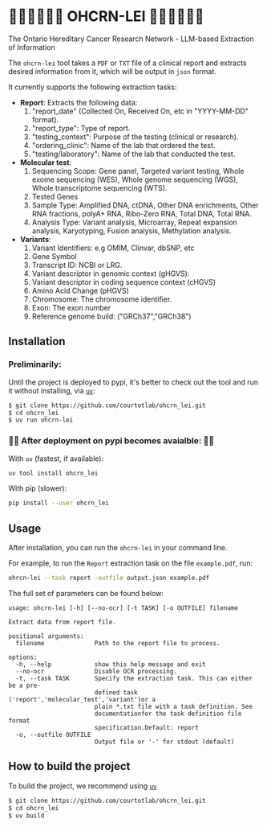 # 🌺🌺🌺🌺🌺🌺 OHCRN-LEI 🌺🌺🌺🌺🌺🌺 
The Ontario Hereditary Cancer Research Network - LLM-based Extraction of Information

The `ohcrn-lei` tool takes a `PDF` or `TXT` file of a clinical report and extracts desired information from it, which will be output in `json` format. 

It currently supports the following extraction tasks:
  * **Report**: Extracts the following data:
    1. "report_date" (Collected On, Received On, etc in "YYYY-MM-DD" format).
    2. "report_type": Type of report.
    3. "testing_context": Purpose of the testing (clinical or research).
    4. "ordering_clinic": Name of the lab that ordered the test. 
    5. "testing/laboratory": Name of the lab that conducted the test.
  * **Molecular test**: 
    1. Sequencing Scope: Gene panel, Targeted variant testing, Whole exome sequencing (WES), Whole genome sequencing (WGS), Whole transcriptome sequencing (WTS).
    2. Tested Genes
    3. Sample Type: Amplified DNA, ctDNA, Other DNA enrichments, Other RNA fractions, polyA+ RNA, Ribo-Zero RNA, Total DNA, Total RNA.
    4. Analysis Type: Variant analysis, Microarray, Repeat expansion analysis, Karyotyping, Fusion analysis, Methylation analysis.
  * **Variants**:
    1. Variant Identifiers: e.g OMIM, Clinvar, dbSNP, etc
    2. Gene Symbol
    3. Transcript ID: NCBI or LRG.
    4. Variant descriptor in genomic context (gHGVS):
    5. Variant descriptor in coding sequence context (cHGVS)
    6. Amino Acid Change (pHGVS)
    7. Chromosome: The chromosome identifier.
    8. Exon: The exon number
    9. Reference genome build: ("GRCh37","GRCh38")


## Installation
### Preliminarily: ###
Until the project is deployed to pypi, it's better to check out the tool and run it without installing, via [`uv`](https://docs.astral.sh/uv/#installation):
```bash
$ git clone https://github.com/courtotlab/ohcrn_lei.git
$ cd ohcrn_lei
$ uv run ohcrn-lei
```
### 🚧🚧 After deployment on pypi becomes avaialble: 🚧🚧

With `uv` (fastest, if available):
```bash
uv tool install ohcrn_lei
```

With pip (slower):
```bash
pip install --user ohcrn_lei
```

## Usage
After installation, you can run the `ohcrn-lei` in your command line.

For example, to run the `Report` extraction task on the file `example.pdf`, run:

```bash
ohrcn-lei --task report -outfile output.json example.pdf
```

The full set of parameters can be found below:

```text
usage: ohcrn-lei [-h] [--no-ocr] [-t TASK] [-o OUTFILE] filename

Extract data from report file.

positional arguments:
  filename              Path to the report file to process.

options:
  -h, --help            show this help message and exit
  --no-ocr              Disable OCR processing.
  -t, --task TASK       Specify the extraction task. This can either be a pre-
                        defined task ('report','molecular_test','variant')or a
                        plain *.txt file with a task definition. See
                        documentationfor the task definition file format
                        specification.Default: report
  -o, --outfile OUTFILE
                        Output file or '-' for stdout (default)
```

## How to build the project
To build the project, we recommend using [`uv`](https://docs.astral.sh/uv/#installation)
```bash
$ git clone https://github.com/courtotlab/ohcrn_lei.git
$ cd ohcrn_lei
$ uv build
```
